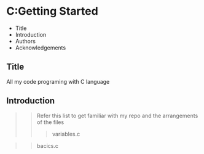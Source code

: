 # C:Getting Started

- Title 
- Introduction
- Authors
- Acknowledgements

## Title

 All my code programing with C language

## Introduction

>
>> Refer this list to get familiar with my repo and the arrangements of the files 
>>
>>> variables.c

>> bacics.c
>>
>
>>

>>
